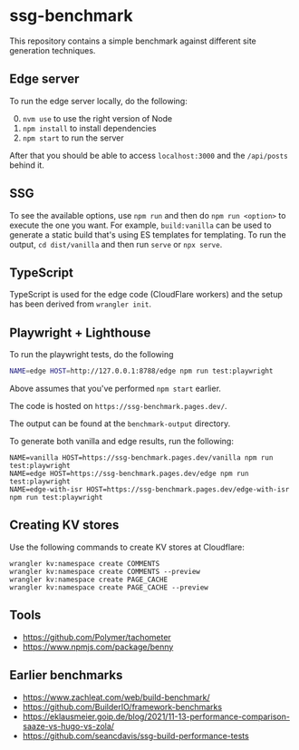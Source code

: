 # ssg-benchmark

This repository contains a simple benchmark against different site generation techniques.

## Edge server

To run the edge server locally, do the following:

0. `nvm use` to use the right version of Node
1. `npm install` to install dependencies
2. `npm start` to run the server

After that you should be able to access `localhost:3000` and the `/api/posts` behind it.

## SSG

To see the available options, use `npm run` and then do `npm run <option>` to execute the one you want. For example, `build:vanilla` can be used to generate a static build that's using ES templates for templating. To run the output, `cd dist/vanilla` and then run `serve` or `npx serve`.

## TypeScript

TypeScript is used for the edge code (CloudFlare workers) and the setup has been derived from `wrangler init`.

## Playwright + Lighthouse

To run the playwright tests, do the following

```bash
NAME=edge HOST=http://127.0.0.1:8788/edge npm run test:playwright
```

Above assumes that you've performed `npm start` earlier.

The code is hosted on `https://ssg-benchmark.pages.dev/`.

The output can be found at the `benchmark-output` directory.

To generate both vanilla and edge results, run the following:

```
NAME=vanilla HOST=https://ssg-benchmark.pages.dev/vanilla npm run test:playwright
NAME=edge HOST=https://ssg-benchmark.pages.dev/edge npm run test:playwright
NAME=edge-with-isr HOST=https://ssg-benchmark.pages.dev/edge-with-isr npm run test:playwright
```

## Creating KV stores

Use the following commands to create KV stores at Cloudflare:

```
wrangler kv:namespace create COMMENTS
wrangler kv:namespace create COMMENTS --preview
wrangler kv:namespace create PAGE_CACHE
wrangler kv:namespace create PAGE_CACHE --preview
```

## Tools

* https://github.com/Polymer/tachometer
* https://www.npmjs.com/package/benny

## Earlier benchmarks

* https://www.zachleat.com/web/build-benchmark/
* https://github.com/BuilderIO/framework-benchmarks
* https://eklausmeier.goip.de/blog/2021/11-13-performance-comparison-saaze-vs-hugo-vs-zola/
* https://github.com/seancdavis/ssg-build-performance-tests
